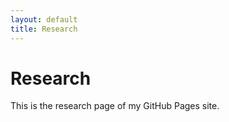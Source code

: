 ```yaml
---
layout: default
title: Research
---
```


# Research

This is the research page of my GitHub Pages site.
